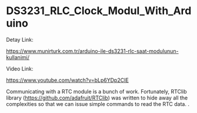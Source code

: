 # DS3231_RLC_Clock_Modul_With_Arduino

Detay Link: 

https://www.munirturk.com.tr/arduino-ile-ds3231-rlc-saat-modulunun-kullanimi/

Video Link:

https://www.youtube.com/watch?v=bLp6YDp2CIE



Communicating with a RTC module is a bunch of work. Fortunately, 
RTClib library (https://github.com/adafruit/RTClib) was written to hide away all the complexities so that we can issue simple commands to read the RTC data.
.

